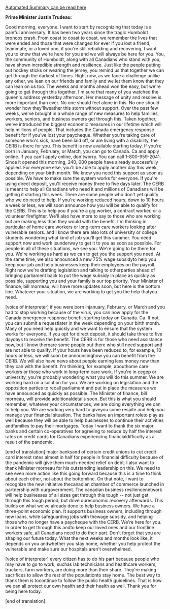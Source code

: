 [Automated Summary can be read here](./trudeau_summary.md)



**Prime Minister Justin Trudeau**:

Good morning, everyone.
I want to start by recognizing that today is a painful anniversary.
It has been two years since the tragic Humboldt broncos crash.
From coast to coast to coast, we remember the lives that were ended and those that were changed for ever if you lost a friend, teammate, or a loved one, if you're still rebuilding and recovering, I want you to know that we're here for you and we will always be here for you.
You, the community of Humboldt, along with all Canadians who stand with you, have shown incredible strength and resilience.
Just like the people putting out hockey sticks or wearing the jersey, you remind us that together we can get through the darkest of times.
Right now, as we face a challenge unlike any other, we lean on our friends and family and we let them know that they can lean on us too.
The weeks and months ahead won'tbe easy, but we're going to get through this together.
I'm sure that many of you watched the queen's address yesterday afternoon.
Her message of unity and resolve is more important than ever.
No one should feel alone in this.
No one should wonder how they'llweather this storm without support.
Over the past few weeks, we've brought in a whole range of new measures to help families, workers, seniors, and business owners get through this.
Taken together, we've introduced the biggest economic measures in our lifetime which will help millions of people.
That includes the Canada emergency response benefit for if you've lost your paycheque.
Whether you're taking care of someone who's sick, have been laid off, or are living with a disability, the CERB is there for you.
This benefit is now available starting today.
If you're born in January, February, or March, you can go to Canada.
Ca and apply online.
If you can't apply online, don'tworry.
You can call 1-800-959-2041.
Since it opened this morning, 240, 000 people have already successfully applied.
For everyone else, you'll be able to apply another day this week, depending on your birth month.
We know you need this support as soon as possible.
We have to make sure the system works for everyone.
If you're using direct deposit, you'll receive money three to five days later.
The CERB is meant to help all Canadians who need it and millions of Canadians will be getting it starting this week.
There are some people who don't yet qualify who we do need to help.
If you're working reduced hours, down to 10 hours a week or less, we will soon announce how you will be able to qualify for the CERB.
This is to help you if you're a gig worker, a contract worker, or a volunteer firefighter.
We'll also have more to say to those who are working but are making less than they would with the benefit.
I'm thinking in particular of home care workers or long-term care workers looking after vulnerable seniors.
and I know there are also lots of university or college students wondering what kind of job you'll get this summer.
You need support now and work isunderway to get it to you as soon as possible.
For people in all of these situations, we see you.
We're going to be there for you.
We're working as hard as we can to get you the support you need.
At the same time, we also announced a new 75% wage subsidyto help you keep your job and help businesses keep their employees on the payroll.
Right now we're drafting legislation and talking to otherparties ahead of bringing parliament back to put the wage subsidy in place as quickly as possible, supporting you and your family is our top priority.
Your Minister of finance, bill morneau, will have more updates soon, but here is the bottom line.
Whatever your situation, we are working to get you the help thatyou need.
 

[voice of interpreter] if you were born injanuary, February, or March and you had to stop working because of the virus, you can now apply for the Canada emergency response benefit starting today on Canada.
Ca. If not, you can submit a requestlater in the week depending on your birth month.
Many of you need help quickly and we want to ensure that the system works for everyone.
If you opt for direct deposit, it should take three to five daydays to receive the benefit.
The CERB is for those who need assistance now, but I know thereare some people out there who still need support and are not able to qualify.
If your hours have been reduced to, for example, 10 hours or less, we will soon be announcinghow you can benefit from the CERB.
We will also have news about people earning less money now than they can with the benefit.
I'm thinking, for example, abouthome care workers or those who work in long-term care work.
If you're in cegep or university, you're probably wondering what you will do this summer.
We are working hard on a solution for you.
We are working on legislation and the opposition parties to recall parliament and put in place the measures we have announced as quickly as possible.
The Minister of finance, bill morneau, will provide additionaldetails soon.
But this is what you should remember, whatever your circumstances, we are doing everything we can to help you.
We are working very hard to giveyou some respite and help you manage your financial situation.
The banks have an important roleto play as well because they will be able to help businesses to continue their activities andfamilies to pay their mortgages.
Today I want to thank the six major banks and certain co-operatives for agreeing to reduce by half the interest rates on credit cards for Canadians experiencing financialdifficulty as a result of the pandemic.


[end of translation] major banksand of certain credit unions to cut credit card interest rates almost in half for people in financial difficulty because of the pandemic will give them much-needed relief on debt.
I also want to thank Minister morneau for his outstanding leadership on this.
We need to see even more action like this going forward because this is a time to think about each other, not about the bottomline.
On that note, I want to recognize the new initiative thecanadian chamber of commerce launched in partnership with ourgovernment.
The canadian business resiliencenetwork will help businesses of all sizes get through this tough -- not just get through this tough period, but drive oureconomic recovery afterwards.
This builds on what we've already done to help business owners.
We have a three-point economic plan.
It supports business owners, including through new loans, while safeguarding jobs with thewage subsidy, and helping those who no longer have a paycheque with the CERB.
We're here for you.
In order to get through this andto keep our loved ones and our frontline workers safe, all Canadians need to do their part.
Don't forget that you are shaping our future today.
What the next weeks and months look like, it depends on you andwhether you stay home, whether you help protect the vulnerable and make sure our hospitals aren't overwhelmed.
 

[voice of interpreter] every citizen has to do his part because people who may have to go to work, suchas lab technicians and healthcare workers, truckers, farm workers, are doing more than their share.
They're making sacrifices to allow the rest of the populationto stay home.
The best way to thank them is tocontinue to follow the public health guidelines.
That is how we can all protect our own health and their health as well.
Thank you for being here today.


[end of translation].
